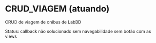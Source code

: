 # CRUD_VIAGEM (atuando)
CRUD de viagem de onibus de LabBD

Status:
callback não solucionado
sem navegabilidade
sem botão com as views
